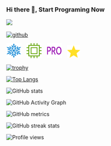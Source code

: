 ### Hi there 👋, Start Programing Now
![](https://images.unsplash.com/photo-1542831371-29b0f74f9713?ixlib=rb-1.2.1&ixid=MnwxMjA3fDB8MHxzZWFyY2h8Mnx8cHJvZ3JhbW1lcnxlbnwwfHwwfHw%3D&auto=format&fit=crop&w=500&q=60)




[<img src='https://cdn.jsdelivr.net/npm/simple-icons@3.0.1/icons/github.svg' alt='github' height='40'>](https://github.com/ProgramarWe)  

<a href='https://archiveprogram.github.com/'><img src='https://raw.githubusercontent.com/acervenky/animated-github-badges/master/assets/acbadge.gif' width='40' height='40'></a> <a href='https://docs.github.com/en/developers'><img src='https://raw.githubusercontent.com/acervenky/animated-github-badges/master/assets/devbadge.gif' width='40' height='40'></a> <a href='https://github.com/pricing'><img src='https://raw.githubusercontent.com/acervenky/animated-github-badges/master/assets/pro.gif' width='40' height='40'></a> <a href='https://stars.github.com/'><img src='https://raw.githubusercontent.com/acervenky/animated-github-badges/master/assets/starbadge.gif' width='35' height='35'></a> 

[![trophy](https://github-profile-trophy.vercel.app/?username=ProgramarWe)](https://github.com/ryo-ma/github-profile-trophy)

[![Top Langs](https://github-readme-stats.vercel.app/api/top-langs/?username=ProgramarWe)](https://github.com/anuraghazra/github-readme-stats)

![GitHub stats](https://github-readme-stats.vercel.app/api?username=ProgramarWe&show_icons=true)  

![GitHub Activity Graph](https://activity-graph.herokuapp.com/graph?username=ProgramarWe)  

![GitHub metrics](https://metrics.lecoq.io/ProgramarWe)  

![GitHub streak stats](https://github-readme-streak-stats.herokuapp.com/?user=ProgramarWe)  

![Profile views](https://gpvc.arturio.dev/ProgramarWe)  
